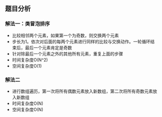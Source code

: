 ## 题目分析
### 解法一：类冒泡排序
* 比较相邻两个元素，如果第一个为奇数，则交换两个元素
* 步长为1。依次对后面的每两个元素进行同样的比较与交换动作。一轮循环结束后，最后一个元素肯定是奇数
* 针对除最后一个元素之外的其他所有元素，重复上面的步骤
* 时间复杂度O(N^2)
* 空间复杂度O(1)

### 解法二
* 进行数组遍历，第一次将所有偶数元素放入新数组，第二次将所有奇数元素放入新数组
* 时间复杂度O(N)
* 空间复杂度O(N)